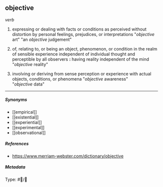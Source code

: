 
## objective  # 

_verb_

1. expressing or dealing with facts or conditions as perceived without distortion by personal feelings, prejudices, or interpretations
   "_objective_ art"
   "an _objective_ judgement"

2. of, relating to, or being an object, phenomenon, or condition in the realm of sensible experience independent of individual thought and perceptible by all observers **:** having reality independent of the mind
   "_objective_ reality"

3. involving or deriving from sense perception or experience with actual objects, conditions, or phenomena
   "_objective_ awareness"
   "_objective_ data"

___

##### Synonyms

-   [[empirical]]
-   [[existential]]
-   [[experiential]]
-   [[experimental]]
-   [[observational]]

##### References 

- https://www.merriam-webster.com/dictionary/objective

##### Metadata

Type: #💬/💬 
